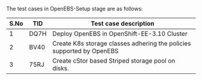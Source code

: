 The test cases in OpenEBS-Setup stage are as follows:

| S.No | TID  | Test case description                                        |
| ---- | ---- | ------------------------------------------------------------ |
| 1    | DQ7H | Deploy OpenEBS in OpenShift-EE-3.10 Cluster                  |
| 2    | BV40 | Create K8s storage classes adhering the policies supported by OpenEBS |
| 3    | 75RJ | Create cStor based Striped storage pool on disks.            |